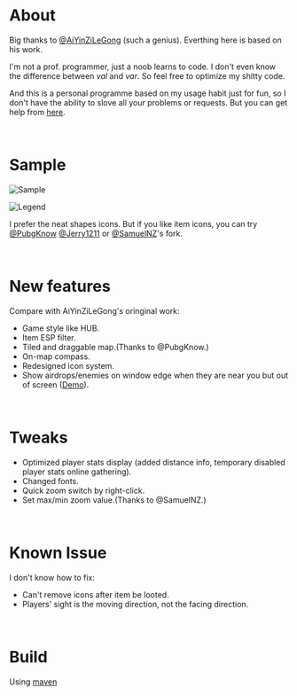 # About
Big thanks to [@AiYinZiLeGong](https://github.com/AiYinZiLeGong) (such a genius). Everthing here is based on his work.

I'm not a prof. programmer, just a noob learns to code. I don't even know the difference between _val_ and _var_. So feel free to optimize my shitty code.

And this is a personal programme based on my usage habit just for fun, so I don't have the ability to slove all your problems or requests. But you can get help from [here](https://github.com/AiYinZiLeGong/PUBG-Radar/issues).

<br />

# Sample
![Sample](https://i.imgur.com/6tZaMtj.png)

![Legend](https://i.imgur.com/p69oQhX.png)

I prefer the neat shapes icons. But if you like item icons, you can try [@PubgKnow](https://github.com/PubgKnown/PUBG-Radar) [@Jerry1211](https://github.com/Jerry1211/PUBG-Radar) or [@SamuelNZ](https://github.com/SamuelNZ/PUBG-Radar)'s fork.

<br />

# New features 
Compare with AiYinZiLeGong's oringinal work:
* Game style like HUB.
* Item ESP filter.
* Tiled and draggable map.(Thanks to @PubgKnow.)
* On-map compass.
* Redesigned icon system.
* Show airdrops/enemies on window edge when they are near you but out of screen ([Demo](https://gfycat.com/gifs/detail/FriendlyLonelyEider)).

<br />

# Tweaks
* Optimized player stats display (added distance info, temporary disabled player stats online gathering).
* Changed fonts.
* Quick zoom switch by right-click.
* Set max/min zoom value.(Thanks to @SamuelNZ.)

<br />

# Known Issue 
I don't know how to fix:
* Can't remove icons after item be looted.
* Players' sight is the moving direction, not the facing direction.

<br />

# Build
Using [maven](https://maven.apache.org/)

